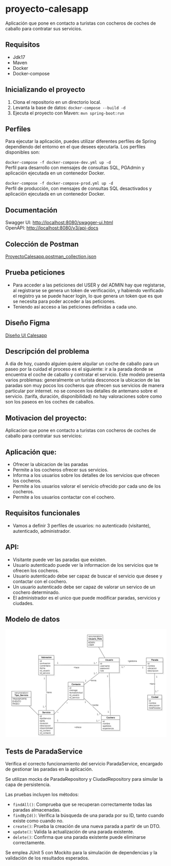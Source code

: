 # proyecto-calesapp
Aplicación que pone en contacto  a turistas con cocheros de coches de caballo para contratar sus servicios.

## Requisitos
- Jdk17
- Maven
- Docker
- Docker-compose

## Inicializando el proyecto

1. Clona el repositorio en un directorio local.
2. Levanta la base de datos: `docker-compose --build -d`
3. Ejecuta el proyecto con Maven: `mvn spring-boot:run`

## Perfiles
Para ejecutar la aplicación, puedes utilizar diferentes perfiles de Spring dependiendo del entorno en el que desees ejecutarla. Los perfiles disponibles son:  

`docker-compose -f docker-compose-dev.yml up -d`  
Perfil para desarrollo con mensajes de consultas SQL, PGAdmin y aplicación ejecutada en un contenedor Docker.

`docker-compose -f docker-compose-prod.yml up -d`  
Perfil de producción, con mensajes de consultas SQL desactivados y aplicación ejecutada en un contenedor Docker.

## Documentación
Swagger UI: [http://localhost:8080/swagger-ui.html](http://localhost:8080/swagger-ui.html)  
OpenAPI: [http://localhost:8080/v3/api-docs](http://localhost:8080/v3/api-docs)

## Colección de Postman
[ProyectoCalesapp.postman_collection.json](docs/ProyectoCalesapp.postman_collection.json)

## Prueba peticiones
- Para acceder a las peticiones del USER y del ADMIN hay que registarse, al registrarse se genera un token de verificación, y habiendo verificado el registro ya se puede hacer login, lo que genera un token que es que se necesita para poder acceder a las peticiones.
- Teniendo así acceso a las peticiones definidas a cada uno.

## Diseño Figma
[Diseño UI Calesapp](https://www.figma.com/design/j4B1QGaIhNnBDOHB3CKBqm/Calesa?node-id=0-1&t=THystnwQQcP75NMc-1)

## Descripción del problema
A dia de hoy, cuando alguien quiere alquilar un coche de caballo para un paseo por la cuidad el proceso es el siguiente: ir a la parada donde se encuentra el coche de caballo y contratar el servicio. 
Este modelo presenta varios problemas: 
generalmente un turista desconoce la ubicacion de las paradas
son muy pocos los cocheros que ofrecen sus servicios de manera particular por internet.
no se conocen los detalles de antemano sobre el servicio. (tarifa, duración, disponibilidad)
no hay valoraciones sobre como son los paseos en los coches de caballos.


## Motivacion del proyecto:
Aplicacion que pone en contacto  a turistas con cocheros de coches de caballo para contratar sus servicios:

## Aplicación que:
- Ofrecer la ubicacion de las paradas
- Permite a los cocheros ofrecer sus servicios.
- Informa a los usuarios sobre los detalles de los servicios que ofrecen los cocheros.
- Permite a los usuarios valorar el servicio ofrecido por cada uno de los cocheros.
- Permite a los usuarios contactar con el cochero.

## Requisitos funcionales
- Vamos a definir 3 perfiles de usuarios: no autenticado (visitante), autenticado, administrador.

## API:
- Visitante puede ver las paradas que existen.
- Usuario autenticado puede ver la informacion de los servicios que te ofrecen los cocheros.
- Usuario autenticado debe ser capaz de buscar el servicio que desee y contactar con el cochero.
- Un usuario autenticado debe ser capaz de valorar un servico de un cochero determinado.
- El administrador es el unico que puede modificar paradas, servicios y ciudades.

## Modelo de datos
![Diagrama del modelo de datos](docs/modelo-de-datos.png)

## Tests de ParadaService
Verifica el correcto funcionamiento del servicio ParadaService, encargado de gestionar las paradas en la aplicación.

Se utilizan mocks de ParadaRepository y CiudadRepository para simular la capa de persistencia.

Las pruebas incluyen los métodos:
 
- `findAll()`: Comprueba que se recuperan correctamente todas las paradas almacenadas.
- `findById()`: Verifica la búsqueda de una parada por su ID, tanto cuando existe como cuando no.
- `create()`: Prueba la creación de una nueva parada a partir de un DTO.
- `update()`: Valida la actualización de una parada existente.
- `delete()`: Confirma que una parada existente puede eliminarse correctamente.

Se emplea JUnit 5 con Mockito para la simulación de dependencias y la validación de los resultados esperados.











